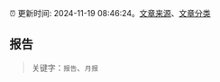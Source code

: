 :alarm_clock: 更新时间: 2024-11-19 08:46:24。[文章来源](/README.md)、[文章分类](/TAGS.md)

## 报告


> 关键字：`报告`、`月报`



